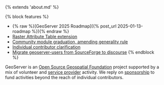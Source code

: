 {% extends 'about.md' %}

{% block features %}
* {% raw %}[GeoServer 2025 Roadmap]({% post_url 2025-01-13-roadmap %}){% endraw %} 
* [Raster Attribute Table extension](https://github.com/geoserver/geoserver/wiki/GSIP-222)
* [Community module graduation, amending generality rule](https://github.com/geoserver/geoserver/wiki/GSIP-223)
* [Individual contributor clarification](https://github.com/geoserver/geoserver/wiki/GSIP-224)
* [Migrate geoserver-users from SourceForge to discourse](https://github.com/geoserver/geoserver/wiki/GSIP-225)
{% endblock %}

GeoServer is an [Open Source Geospatial Foundation](https://www.osgeo.org/projects/geoserver/) project supported by a mix of volunteer and [service provider](https://geoserver.org/support/) activity. We reply on [sponsorship](https://geoserver.org/sponsor/) to fund activities beyond the reach of individual contributors.
